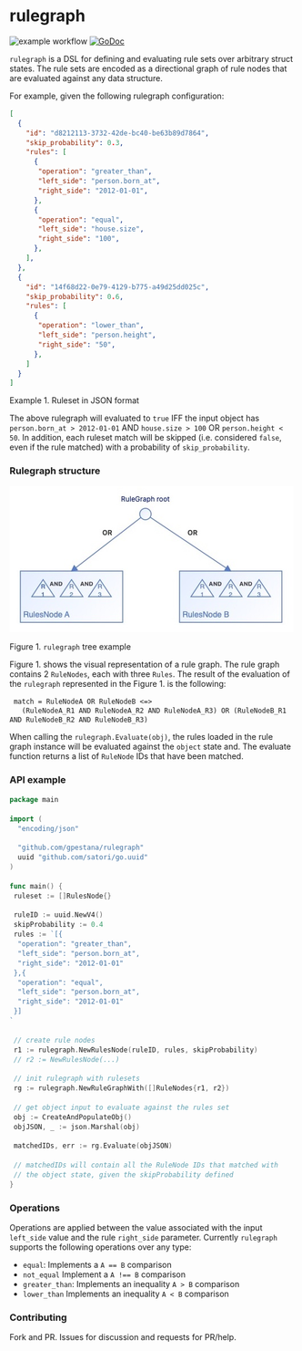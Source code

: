 # rulegraph


![example workflow](https://github.com/gpestana/rulegraph/actions/workflows/main.yml/badge.svg)
[![GoDoc](http://godoc.org/github.com/gpestana/rulegraph?status.svg)](http://godoc.org/github.com/gpestana/rulegraph)

`rulegraph` is a DSL for defining and evaluating rule sets over arbitrary struct states. The rule sets are encoded as a directional graph of rule nodes that are evaluated against any data structure.

For example, given the following rulegraph configuration:

```json
[
  {
    "id": "d8212113-3732-42de-bc40-be63b89d7864",
    "skip_probability": 0.3,
    "rules": [
      {
       "operation": "greater_than",
       "left_side": "person.born_at",
       "right_side": "2012-01-01",
      },
      {
       "operation": "equal",
       "left_side": "house.size",
       "right_side": "100",
      },
    ],
  },
  {
    "id": "14f68d22-0e79-4129-b775-a49d25dd025c",
    "skip_probability": 0.6,
    "rules": [
      {
       "operation": "lower_than",
       "left_side": "person.height",
       "right_side": "50",
      },
    ]
  }
]
```
Example 1. Ruleset in JSON format

The above rulegraph will evaluated to `true` IFF the input object has `person.born_at > 2012-01-01` AND `house.size > 100` OR `person.height < 50`. In addition, each ruleset match will be skipped (i.e. considered `false`, even if the rule matched) with a probability of `skip_probability`.

### Rulegraph structure 

![rulegraph](https://github.com/gpestana/rulegraph/blob/main/_docs/rulegraph.jpg)

Figure 1. `rulegraph` tree example

Figure 1. shows the visual representation of a rule graph. The rule graph contains 2 `RuleNodes`, each with three `Rules`. The result of the evaluation of the `rulegraph` represented in the Figure 1. is the following:

```
 match = RuleNodeA OR RuleNodeB <=> 
   (RuleNodeA_R1 AND RuleNodeA_R2 AND RuleNodeA_R3) OR (RuleNodeB_R1 AND RuleNodeB_R2 AND RuleNodeB_R3)
``` 

When calling the `rulegraph.Evaluate(obj)`, the rules loaded in the rule graph instance will be evaluated against the `object` state and. The evaluate function returns a list of `RuleNode` IDs that have been matched.

### API example

```go
package main

import (
  "encoding/json"

  "github.com/gpestana/rulegraph"
  uuid "github.com/satori/go.uuid"
)

func main() {
 ruleset := []RulesNode{}

 ruleID := uuid.NewV4()
 skipProbability := 0.4
 rules := `[{
  "operation": "greater_than",
  "left_side": "person.born_at",
  "right_side": "2012-01-01"
 },{
  "operation": "equal",
  "left_side": "person.born_at",
  "right_side": "2012-01-01"
 }]
`

 // create rule nodes
 r1 := rulegraph.NewRulesNode(ruleID, rules, skipProbability)
 // r2 := NewRulesNode(...)

 // init rulegraph with rulesets
 rg := rulegraph.NewRuleGraphWith([]RuleNodes{r1, r2})

 // get object input to evaluate against the rules set
 obj := CreateAndPopulateObj()
 objJSON, _ := json.Marshal(obj)

 matchedIDs, err := rg.Evaluate(objJSON)

 // matchedIDs will contain all the RuleNode IDs that matched with
 // the object state, given the skipProbability defined
}
```

### Operations

Operations are applied between the value associated with the input `left_side` value and the rule `right_side` parameter. Currently `rulegraph` supports the following operations over any type: 

- `equal`: Implements a `A == B` comparison
- `not_equal` Implement a `A !== B` comparison
- `greater_than`: Implements an inequality `A > B` comparison
- `lower_than` Implements an inequality `A < B` comparison

### Contributing
Fork and PR. Issues for discussion and requests for PR/help.
